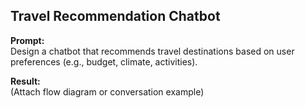 ## Travel Recommendation Chatbot  
**Prompt:**  
Design a chatbot that recommends travel destinations based on user preferences (e.g., budget, climate, activities).  

**Result:**  
(Attach flow diagram or conversation example)  

